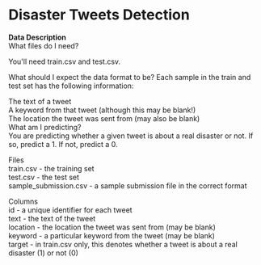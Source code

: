 <meta name='Disaster Tweets Detection' content='Disaster Tweets detection NLP'><meta/>



# Disaster Tweets Detection

**Data Description**<br/>
What files do I need?

You'll need train.csv and test.csv.

What should I expect the data format to be?
Each sample in the train and test set has the following information:

The text of a tweet<br/>
A keyword from that tweet (although this may be blank!)<br/>
The location the tweet was sent from (may also be blank) <br/>
What am I predicting? <br/> 
You are predicting whether a given tweet is about a real disaster or not. If so, predict a 1. If not, predict a 0. <br/>

Files <br/>
train.csv - the training set <br/>
test.csv - the test set <br/>
sample_submission.csv - a sample submission file in the correct format <br/>

Columns <br/>
id - a unique identifier for each tweet<br/> 
text - the text of the tweet <br/>
location - the location the tweet was sent from (may be blank) <br/>
keyword - a particular keyword from the tweet (may be blank) <br/>
target - in train.csv only, this denotes whether a tweet is about a real disaster (1) or not (0)<br/>
